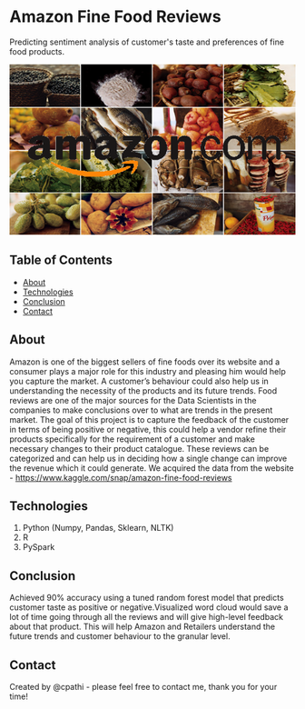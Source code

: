 # Amazon Fine Food Reviews
Predicting sentiment analysis of customer's taste and preferences of fine food products.

<img src="images/download.png" width="600" height="300">

## Table of Contents
* [About](#about)
* [Technologies](#technologies)
* [Conclusion](#conclusion)
* [Contact](#contact)

## About
Amazon is one of the biggest sellers of fine foods over its website and a consumer plays a major role for this industry and pleasing him would help you capture the market. A customer’s behaviour could also help us in understanding the necessity of the products and its future trends. Food reviews are one of the major sources for the Data Scientists in the companies to make conclusions over to what are trends in the present market. The goal of this project is to capture the feedback of the customer in terms of being positive or negative, this could help a vendor refine their products specifically for the requirement of a customer and make necessary changes to their product catalogue. These reviews can be categorized and can help us in deciding how a single change can improve the revenue which it could generate.
We acquired the data from the website - https://www.kaggle.com/snap/amazon-fine-food-reviews

## Technologies
1. Python (Numpy, Pandas, Sklearn, NLTK)
2. R 
3. PySpark

## Conclusion
Achieved 90% accuracy using a tuned random forest model that predicts customer taste as positive or negative.Visualized word cloud would save a lot of time going through all the reviews and will give high-level feedback about that product. This will help Amazon and Retailers understand the future trends and customer behaviour to the granular level. 

## Contact
Created by @cpathi - please feel free to contact me, thank you for your time!
